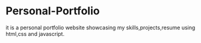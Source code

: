 # Personal-Portfolio
it is a personal portfolio website showcasing my skills,projects,resume using html,css and javascript.
